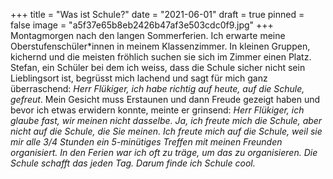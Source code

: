 +++
title = "Was ist Schule?"
date = "2021-06-01"
draft = true
pinned = false
image = "a5f37e65b8eb2426b47af3e503cdc0f9.jpg"
+++
Montagmorgen nach den langen Sommerferien. Ich erwarte meine Oberstufenschüler*innen in meinem Klassenzimmer. In kleinen Gruppen, kichernd und die meisten fröhlich suchen sie sich im Zimmer einen Platz. \
Stefan, ein Schüler bei dem ich weiss, dass die Schule sicher nicht sein Lieblingsort ist, begrüsst mich lachend und sagt für mich ganz überraschend: *Herr Flükiger, ich habe richtig auf heute, auf die Schule, gefreut*. Mein Gesicht muss Erstaunen und dann Freude gezeigt haben und bevor ich etwas erwidern konnte, meinte er grinsend: *Herr Flükiger, ich glaube fast, wir meinen nicht dasselbe. Ja, ich freute mich die Schule, aber nicht auf die Schule, die Sie meinen. Ich freute mich auf die Schule, weil sie mir alle 3/4 Stunden ein 5-minütiges Treffen mit meinen Freunden organisiert. In den Ferien war ich oft zu träge, um das zu organisieren. Die Schule  schafft das jeden Tag. Darum finde ich Schule cool.*